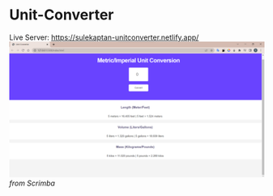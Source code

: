 # Unit-Converter
Live Server: https://sulekaptan-unitconverter.netlify.app/
<br/>
<img src="photo-1.png">
<br/>
<i>from Scrimba</i>